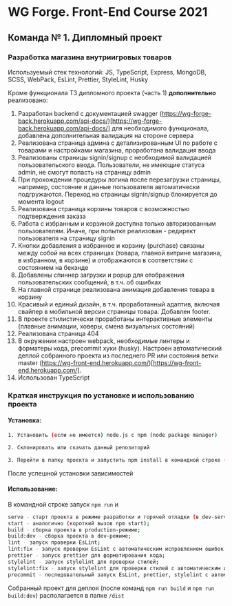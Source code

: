 # WG Forge. Front-End Course 2021

## Команда № 1. Дипломный проект

### Разработка магазина внутриигровых товаров

Используемый стек технологий: JS, TypeScript, Express, MongoDB, SCSS, WebPack, EsLint, Prettier, StyleLint, Husky

Кроме функционала ТЗ дипломного проекта (часть 1) **дополнительно** реализовано:

1. Разработан backend с документацией swagger (https://wg-forge-back.herokuapp.com/api-docs/)[https://wg-forge-back.herokuapp.com/api-docs/] для необходимого функционала, добавлена дополнительная валидация на стороне сервера
1. Реализована страница админа с детализированным UI по работе с товарами и настройками магазина, проработана валидация ввода
1. Реализованы страницы signin/signup с необходимой валидацией пользовательского ввода. Пользователи, не имеющие статуса admin, не смогут попасть на страницу admin
1. При прохождении процедуры логина после перезагрузки страницы, например, состояние и данные пользователя автоматически подгружаются. Переход на страницы signin/signup блокируется до момента logout
1. Реализована страница корзины товаров с возможностью подтверждения заказа
1. Работа с избранным и корзиной доступна только авторизованным пользователям. Иначе, при попытке реализован - редирект пользователя на страницу signin
1. Кнопки добавления в избранное и корзину (purchase) связаны между собой на всех страницах (товара, главной витрине магазина, в избранном, в корзине) и отображаются в соответствии с состоянием на бекэнде
1. Добавлены спиннер загрузки и popup для отображения пользовательских сообщений, в т.ч. об ошибках
1. На главной странице реализована анимация добавления товара в корзину
1. Красивый и единый дизайн, в т.ч. проработанный адаптив, включая свайпер в мобильной версии страницы товара. Добавлен footer.
1. В проекте стилистически проработаны интерактивные элементы (плавные анимации, ховеры, смена визуальных состояний)
1. Реализована страница 404
1. В окружении настроен webpack, необходимые линтеры и форматеры кода, precommit хуки (husky). Настроен автоматический деплой собранного проекта из последнего PR или состояния ветки master (https://wg-front-end.herokuapp.com/)[https://wg-front-end.herokuapp.com/].
1. Использован TypeScript

### Краткая инструкция по установке и использованию проекта

#### **Установка:**

```sh
1. Установить (если не имеется) node.js с npm (node package manager)
```

```sh
2. Склонировать или скачать данный репозиторий
```

```sh
3. Перейти в папку проекта и запустить npm install в командной строке (в терминале, например)
```

После успешной установки зависимостей

#### **Использование:**

В командной строке запуск `npm run` и

```sh
serve - старт проекта в режиме разработки и горячей отладки (в dev-server);
start - аналогично (короткий вызов npm start);
build - сборка проекта в production-режиме;
build:dev - сборка проекта в dev-режиме;
lint - запуск проверки EsLint;
lint:fix - запуск проверки EsLint с автоматическим исправлением ошибок по возможности;
prettier - запуск prettier для форматирования кода;
stylelint - запуск stylelint для проверки стилей;
stylelint:fix - запуск stylelint для проверки стилей с автоматическим исправлением ошибок по возможности;
precommit - последовательный запуск EsLint, prettier, stylelint с автоматическим исправлением ошибок по возможности. Предназначен для запуска перед каждым коммитом в репозиторий;
```

Собранный проект для деплоя (после команд `npm run build` и `npm run build:dev`) располагается в папке `/dist`
